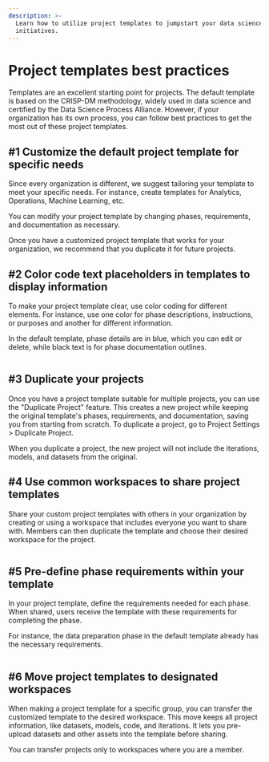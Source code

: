 ```yaml
---
description: >-
  Learn how to utilize project templates to jumpstart your data science
  initiatives.
---
```


# Project templates best practices

Templates are an excellent starting point for projects. The default template is based on the CRISP-DM methodology, widely used in data science and certified by the Data Science Process Alliance. However, if your organization has its own process, you can follow best practices to get the most out of these project templates.

## #1 Customize the default project template for specific needs

Since every organization is different, we suggest tailoring your template to meet your specific needs. For instance, create templates for Analytics, Operations, Machine Learning, etc.&#x20;

You can modify your project template by changing phases, requirements, and documentation as necessary.


Once you have a customized project template that works for your organization, we recommend that you duplicate it for future projects.


## #2 Color code text placeholders in templates to display information

To make your project template clear, use color coding for different elements. For instance, use one color for phase descriptions, instructions, or purposes and another for different information.&#x20;

In the default template, phase details are in blue, which you can edit or delete, while black text is for phase documentation outlines.

<figure><img src="../../.gitbook/assets/blue-text (1).png" alt=""><figcaption></figcaption></figure>

## **#3 Duplicate your projects**&#x20;

Once you have a project template suitable for multiple projects, you can use the "Duplicate Project" feature. This creates a new project while keeping the original template's phases, requirements, and documentation, saving you from starting from scratch. To duplicate a project, go to Project Settings > Duplicate Project.


When you duplicate a project, the new project will not include the iterations, models, and datasets from the original.


## #4 Use common workspaces to share project templates

Share your custom project templates with others in your organization by creating or using a workspace that includes everyone you want to share with. Members can then duplicate the template and choose their desired workspace for the project.

<figure><img src="../../.gitbook/assets/project_templates.png" alt=""><figcaption></figcaption></figure>

## #5 Pre-define phase requirements within your template

In your project template, define the requirements needed for each phase. When shared, users receive the template with these requirements for completing the phase.&#x20;

For instance, the data preparation phase in the default template already has the necessary requirements.&#x20;

<figure><img src="../../.gitbook/assets/phase-req.png" alt=""><figcaption></figcaption></figure>

## #6 Move project templates to designated workspaces

When making a project template for a specific group, you can transfer the customized template to the desired workspace. This move keeps all project information, like datasets, models, code, and iterations. It lets you pre-upload datasets and other assets into the template before sharing.


You can transfer projects only to workspaces where you are a member.

